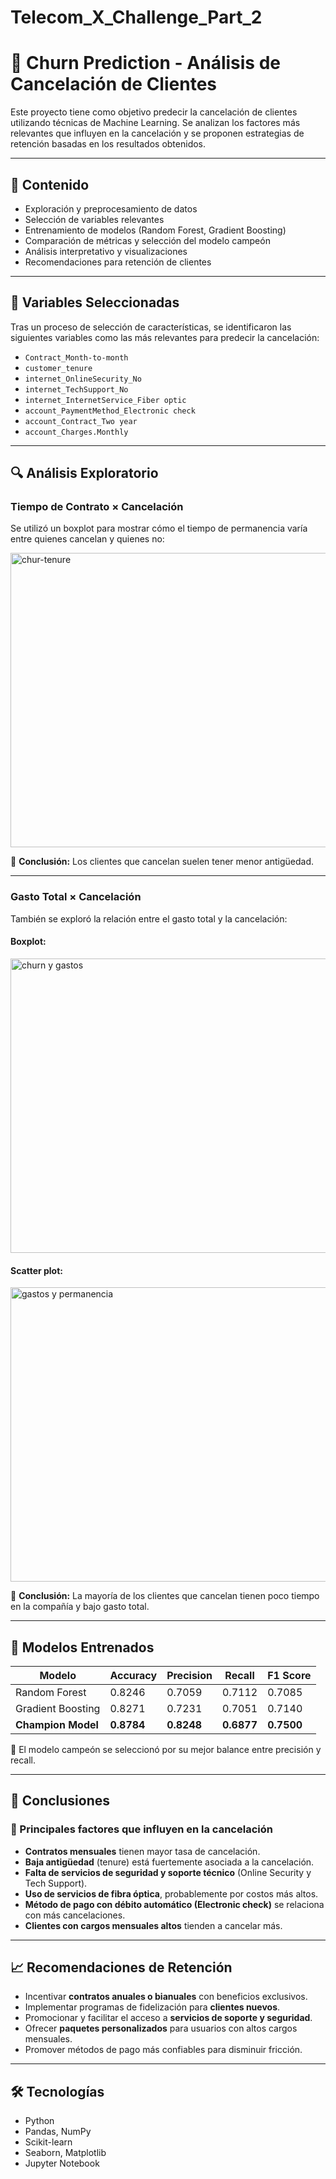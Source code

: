 # Telecom_X_Challenge_Part_2

# 🧠 Churn Prediction - Análisis de Cancelación de Clientes

Este proyecto tiene como objetivo predecir la cancelación de clientes utilizando técnicas de Machine Learning. Se analizan los factores más relevantes que influyen en la cancelación y se proponen estrategias de retención basadas en los resultados obtenidos.

---

## 📂 Contenido

- Exploración y preprocesamiento de datos
- Selección de variables relevantes
- Entrenamiento de modelos (Random Forest, Gradient Boosting)
- Comparación de métricas y selección del modelo campeón
- Análisis interpretativo y visualizaciones
- Recomendaciones para retención de clientes

---

## 📌 Variables Seleccionadas

Tras un proceso de selección de características, se identificaron las siguientes variables como las más relevantes para predecir la cancelación:

- `Contract_Month-to-month`
- `customer_tenure`
- `internet_OnlineSecurity_No`
- `internet_TechSupport_No`
- `internet_InternetService_Fiber optic`
- `account_PaymentMethod_Electronic check`
- `account_Contract_Two year`
- `account_Charges.Monthly`

---

## 🔍 Análisis Exploratorio

### Tiempo de Contrato × Cancelación

Se utilizó un boxplot para mostrar cómo el tiempo de permanencia varía entre quienes cancelan y quienes no:

<img width="686" height="471" alt="chur-tenure" src="https://github.com/user-attachments/assets/64aab74a-a5f8-4e56-97ad-7b5a5d05c1ce" />


📌 **Conclusión:** Los clientes que cancelan suelen tener menor antigüedad.

---

### Gasto Total × Cancelación

También se exploró la relación entre el gasto total y la cancelación:

#### Boxplot:

<img width="704" height="471" alt="churn y gastos" src="https://github.com/user-attachments/assets/733d90db-7422-4cc3-9d7e-271442a44402" />


#### Scatter plot:

<img width="704" height="471" alt="gastos y permanencia" src="https://github.com/user-attachments/assets/4b40add9-d472-4937-847b-81b45ef802f9" />


📌 **Conclusión:** La mayoría de los clientes que cancelan tienen poco tiempo en la compañía y bajo gasto total.

---

## 🤖 Modelos Entrenados

| Modelo             | Accuracy | Precision | Recall | F1 Score |
|--------------------|----------|-----------|--------|----------|
| Random Forest      | 0.8246   | 0.7059    | 0.7112 | 0.7085   |
| Gradient Boosting  | 0.8271   | 0.7231    | 0.7051 | 0.7140   |
| **Champion Model** | **0.8784** | **0.8248** | **0.6877** | **0.7500** |

📌 El modelo campeón se seleccionó por su mejor balance entre precisión y recall.

---

## 🧠 Conclusiones

### 🔑 Principales factores que influyen en la cancelación

- **Contratos mensuales** tienen mayor tasa de cancelación.
- **Baja antigüedad** (tenure) está fuertemente asociada a la cancelación.
- **Falta de servicios de seguridad y soporte técnico** (Online Security y Tech Support).
- **Uso de servicios de fibra óptica**, probablemente por costos más altos.
- **Método de pago con débito automático (Electronic check)** se relaciona con más cancelaciones.
- **Clientes con cargos mensuales altos** tienden a cancelar más.

---

## 📈 Recomendaciones de Retención

- Incentivar **contratos anuales o bianuales** con beneficios exclusivos.
- Implementar programas de fidelización para **clientes nuevos**.
- Promocionar y facilitar el acceso a **servicios de soporte y seguridad**.
- Ofrecer **paquetes personalizados** para usuarios con altos cargos mensuales.
- Promover métodos de pago más confiables para disminuir fricción.

---

## 🛠️ Tecnologías

- Python
- Pandas, NumPy
- Scikit-learn
- Seaborn, Matplotlib
- Jupyter Notebook
